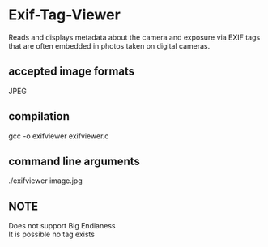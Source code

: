 # Exif-Tag-Viewer
Reads and displays metadata about the camera and exposure via EXIF tags that are often embedded in photos taken on digital cameras.

## accepted image formats
JPEG

## compilation
gcc -o exifviewer exifviewer.c

## command line arguments
./exifviewer image.jpg

## NOTE
Does not support Big Endianess <br/>
It is possible no tag exists
